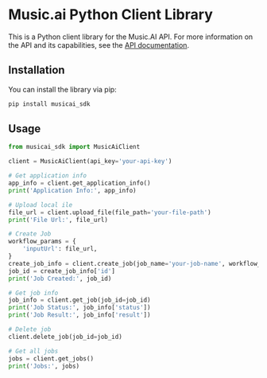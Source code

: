# Music.ai Python Client Library

This is a Python client library for the Music.AI API. For more information on the API and its capabilities, see the [API documentation](https://music.ai/docs/getting-started/introduction/).

## Installation

You can install the library via pip:

```bash
pip install musicai_sdk
```

## Usage

```python
from musicai_sdk import MusicAiClient

client = MusicAiClient(api_key='your-api-key')

# Get application info
app_info = client.get_application_info()
print('Application Info:', app_info)

# Upload local ile
file_url = client.upload_file(file_path='your-file-path')
print('File Url:', file_url)

# Create Job
workflow_params = {
    'inputUrl': file_url,
}
create_job_info = client.create_job(job_name='your-job-name', workflow_id='your-workflow-id',params=workflow_params)
job_id = create_job_info['id']
print('Job Created:', job_id)

# Get job info
job_info = client.get_job(job_id=job_id)
print('Job Status:', job_info['status'])
print('Job Result:', job_info['result'])

# Delete job
client.delete_job(job_id=job_id)

# Get all jobs
jobs = client.get_jobs()
print('Jobs:', jobs)

```
